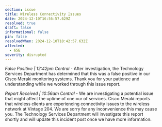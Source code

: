 ```yaml
---
section: issue
title: Wireless Connectivity Issues
date: 2024-12-10T16:56:57.629Z
resolved: true
draft: false
informational: false
pin: false
resolvedWhen: 2024-12-10T18:42:57.632Z
affected:
  - 65E
severity: disrupted
---
```

*False Positive | 12:42pm Central* - After investigation, the Technology Services Department has determined that this was a false positive in our Cisco Meraki monitoring systems. Thank you for your patience and understanding while we worked through this issue report.

*Report Received | 10:56am Central* - We are investigating a potential issue that might affect the uptime of one our of services. Cisco Meraki reports that wireless clients are experiencing connectivity issues to the wireless network at Vintage 204. We are sorry for any inconvenience this may cause you. The Technology Services Department will investigate this report shortly and will update this incident post once we have more information.
